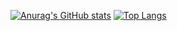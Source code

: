 [![Anurag's GitHub stats](https://github-readme-stats.vercel.app/api?username=sprite5641&show_icons=true&theme=tokyonight)](https://github.com/anuraghazra/github-readme-stats)
[![Top Langs](https://github-readme-stats.vercel.app/api/top-langs/?username=sprite5641&langs_count=8)](https://github.com/anuraghazra/github-readme-stats)


